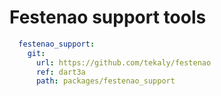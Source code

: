 # Festenao support tools

```yaml
  festenao_support:
    git:
      url: https://github.com/tekaly/festenao
      ref: dart3a
      path: packages/festenao_support
```
